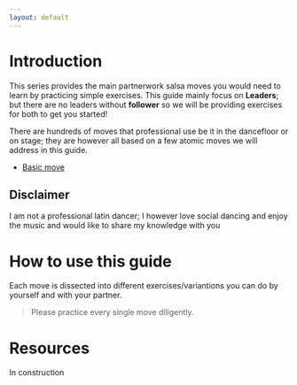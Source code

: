 ```yaml
---
layout: default
---
```

# Introduction

This series provides the main partnerwork salsa moves you would need to learn by practicing simple exercises. This guide mainly focus on **Leaders**; but there are no leaders without **follower** so we will be providing exercises for both to get you started!

There are hundreds of moves that professional use be it in the dancefloor or on stage; they are however all based on a few atomic moves we will address in this guide.
- [Basic move](moves/basic-move)


## Disclaimer
I am not a professional latin dancer; I however love social dancing and enjoy the music and would like to share my knowledge with you

# How to use this guide
Each move is dissected into different exercises/variantions you can do by yourself and with your partner.
> Please practice every single move diligently.

# Resources
In construction